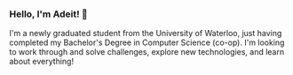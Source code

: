 ### Hello, I'm Adeit!  👋

I'm a newly graduated student from the University of Waterloo, just having completed my Bachelor's Degree in Computer Science (co-op). I'm looking to work through and solve challenges, explore new technologies, and learn about everything!


<!--
**AdeitD/AdeitD** is a ✨ _special_ ✨ repository because its `README.md` (this file) appears on your GitHub profile.

Here are some ideas to get you started:

- 🔭 I’m currently working on ...
- 🌱 I’m currently learning ...
- 👯 I’m looking to collaborate on ...
- 🤔 I’m looking for help with ...
- 💬 Ask me about ...
- 📫 How to reach me: ...
- 😄 Pronouns: ...
- ⚡ Fun fact: ...
-->
